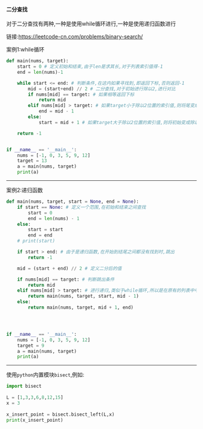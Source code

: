 #### 二分查找

对于二分查找有两种,一种是使用while循环进行,一种是使用递归函数进行

链接:https://leetcode-cn.com/problems/binary-search/

案例1:while循环

```python
def main(nums, target):
    start = 0 # 定义初始和结束,由于len是求其长,对于列表索引值得-1
    end = len(nums)-1

    while start <= end: # 判断条件,在这内如果寻找到,即返回下标,否则返回-1
        mid = (start+end) // 2 # 二分查找,对于初始进行除以2,进行对比
        if nums[mid] == target: # 如果相等返回下标
            return mid
        elif nums[mid] > target: # 如果target小于除以2位置的索引值,则将尾变成除以2的索引mid-1,然后继续进行while循环直到满足或不满足条件
            end = mid - 1
        else:
            start = mid + 1 # 如果target大于除以2位置的索引值,则将初始变成除以2的索引mid+1,然后继续进行while循环直到满足或不满足条件

    return -1


if __name__ == '__main__':
    nums = [-1, 0, 3, 5, 9, 12]
    target = 13
    a = main(nums, target)
    print(a)
```

------------------------------

案例2:递归函数

```python
def main(nums, target, start = None, end = None):
    if start == None: # 定义一个范围,在初始和结束之间查找
        start = 0
        end = len(nums) - 1
    else:
        start = start
        end = end
    # print(start)

    if start > end: # 由于是递归函数,在开始到结尾之间都没有找到时,跳出
        return -1

    mid = (start + end) // 2 # 定义二分后的值

    if nums[mid] == target: # 判断跳出条件
        return mid
    elif nums[mid] > target: # 进行递归,类似于while循环,所以是在原有的列表中中
        return main(nums, target, start, mid - 1)
    else:
        return main(nums, target, mid + 1, end)




if __name__ == '__main__':
    nums = [-1, 0, 3, 5, 9, 12]
    target = 9
    a = main(nums, target)
    print(a)
```

-----------------------------

使用`python`内置模块`bisect`,例如:

```python
import bisect
  
L = [1,3,3,6,8,12,15]
x = 3  
  
x_insert_point = bisect.bisect_left(L,x)
print(x_insert_point)
```

